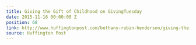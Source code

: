 ```yaml
---
title: Giving the Gift of Childhood on GivingTuesday
date: 2015-11-16 00:00:00 Z
position: 68
link: http://www.huffingtonpost.com/bethany-rubin-henderson/giving-the-gift-of-childh_b_8555710.html?1447680249
source: Huffington Post
---
```



